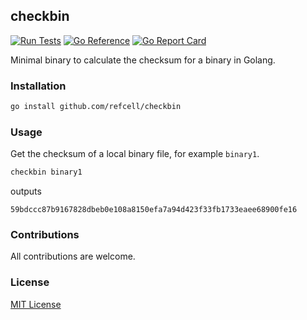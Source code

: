 ## checkbin

[![Run Tests][tests]][tests-link]
[![Go Reference][ref]][ref-link]
[![Go Report Card][go-card]][go-card]

[tests]: https://github.com/refcell/checkbin/actions/workflows/ci.yml/badge.svg
[tests-link]: https://github.com/refcell/checkbin/actions/workflows/cli.yml
[ref]: https://pkg.go.dev/badge/github.com/refcell/checkbin/v0.svg
[ref-link]: https://pkg.go.dev/github.com/refcell/checkbin/v0
[go-card]: https://goreportcard.com/badge/github.com/refcell/checkbin/v1


Minimal binary to calculate the checksum for a binary in Golang.

### Installation

```sh
go install github.com/refcell/checkbin
```

### Usage

Get the checksum of a local binary file, for example `binary1`.

```sh
checkbin binary1
```

outputs

```
59bdccc87b9167828dbeb0e108a8150efa7a94d423f33fb1733eaee68900fe16
```

### Contributions

All contributions are welcome.

### License

[MIT License](./LICENSE)
